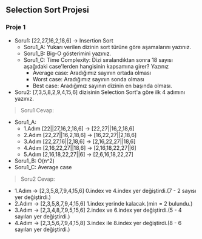 ## Selection Sort Projesi

### Proje 1

 - Soru1: [22,27,16,2,18,6] -> Insertion Sort 
    - Soru1_A: Yukarı verilen dizinin sort türüne göre aşamalarını yazınız.
    - Soru1_B: Big-O gösterimini yazınız.
    - Soru1_C: Time Complexity: Dizi sıralandıktan sonra 18 sayısı aşağıdaki case'lerden     hangisinin kapsamına girer? Yazınız
        - Average case: Aradığımız sayının ortada olması
        - Worst case: Aradığımız sayının sonda olması
        - Best case: Aradığımız sayının dizinin en başında olması.
- Soru2: [7,3,5,8,2,9,4,15,6] dizisinin Selection Sort'a göre ilk 4 adımını yazınız.

> Soru1 Cevap:
- Soru1_A:
    - 1.Adım  [22||27,16,2,18,6] -> [22,27||16,2,18,6]
    - 2.Adım  [22,27||16,2,18,6] -> [16,22,27||2,18,6]
    - 3.Adım  [22,27,16||2,18,6] -> [2,16,22,27||18,6]
    - 4.Adım  [2,16,22,27||18,6] -> [2,16,18,22,27||6]
    - 5.Adım  [2,16,18,22,27||6] -> [2,6,16,18,22,27]
- Soru1_B: O(n^2)
- Soru1_C: Average case

> Soru2 Cevap:
- 1.Adım -> [2,3,5,8,7,9,4,15,6] 0.index ve 4.index yer değiştirdi.(7 - 2 sayısı yer değiştirdi.)
- 2.Adım -> [2,3,5,8,7,9,4,15,6] 1.index yerinde kalacak.(min = 2 bulundu.)
- 3.Adım -> [2,3,4,8,7,9,5,15,6] 2.index ve 6.index yer değiştirdi.(5 - 4 sayıları yer değiştirdi.)
- 4.Adım -> [2,3,5,6,7,9,4,15,8] 3.index ile 8.index yer değiştirdi.(8 - 6 sayıları yer değiştirdi.)